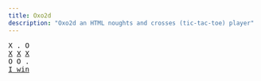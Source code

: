 ```yaml
---
title: Oxo2d 
description: "Oxo2d an HTML noughts and crosses (tic-tac-toe) player"
---
```


<pre class="oxo2d">
X . O
<u>X</u> <u>X</u> <u>X</u>
O O .
<a href="../">I win</a>
</pre>
